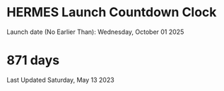 # HERMES Launch Countdown Clock

Launch date (No Earlier Than): Wednesday, October 01 2025
# 871 days

Last Updated Saturday, May 13 2023